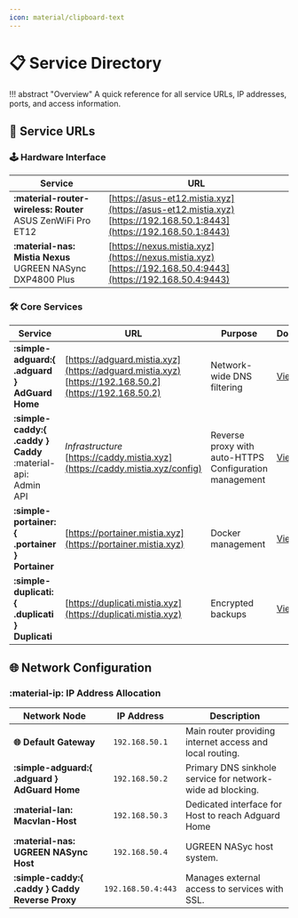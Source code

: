 ```yaml
---
icon: material/clipboard-text
---
```


# 📋 Service Directory

<!-- markdownlint-disable MD033 -->

!!! abstract "Overview"
    A quick reference for all service URLs, IP addresses, ports, and access information.

## 🔗 Service URLs

### 🕹️ Hardware Interface

| Service | URL |
|---------|-----|
| **:material-router-wireless: Router**<br>ASUS ZenWiFi Pro ET12 | [https://asus-et12.mistia.xyz](https://asus-et12.mistia.xyz)<br>[https://192.168.50.1:8443](https://192.168.50.1:8443) |
| **:material-nas: Mistia Nexus**<br>UGREEN NASync DXP4800 Plus | [https://nexus.mistia.xyz](https://nexus.mistia.xyz)<br>[https://192.168.50.4:9443](https://192.168.50.4:9443) |

### 🛠️ Core Services

| Service | URL | Purpose | Documentation |
|---------|-----|---------|---------------|
| **:simple-adguard:{ .adguard } AdGuard Home** | [https://adguard.mistia.xyz](https://adguard.mistia.xyz)<br>[https://192.168.50.2](https://192.168.50.2) | Network-wide DNS filtering | [View Here](../services/adguard-home.md) |
| **:simple-caddy:{ .caddy } Caddy**<br>:material-api: Admin API | _Infrastructure_<br>[https://caddy.mistia.xyz](https://caddy.mistia.xyz/config) | Reverse proxy with auto-HTTPS<br>Configuration management | [View Here](../services/caddy.md) |
| **:simple-portainer:{ .portainer } Portainer** | [https://portainer.mistia.xyz](https://portainer.mistia.xyz) | Docker management | [View Here](../services/portainer.md) |
| **:simple-duplicati:{ .duplicati } Duplicati** | [https://duplicati.mistia.xyz](https://duplicati.mistia.xyz) | Encrypted backups | [View Here](../services/duplicati.md) |

## 🌐 Network Configuration

### :material-ip: IP Address Allocation

| Network Node | IP Address | Description |
|--------------|:----------:|--------------------|
| **🌐 Default Gateway** | `192.168.50.1` | Main router providing internet access and local routing. |
| **:simple-adguard:{ .adguard } AdGuard Home** | `192.168.50.2` | Primary DNS sinkhole service for network-wide ad blocking. |
| **:material-lan: Macvlan-Host** | `192.168.50.3` | Dedicated interface for Host to reach Adguard Home |
| **:material-nas: UGREEN NASync Host** | `192.168.50.4` | UGREEN NASyc host system. |
| **:simple-caddy:{ .caddy } Caddy Reverse Proxy** | `192.168.50.4:443` | Manages external access to services with SSL. |
